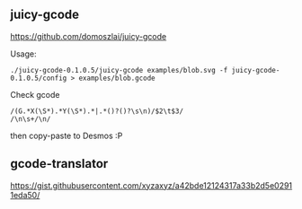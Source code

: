 ## juicy-gcode
https://github.com/domoszlai/juicy-gcode


Usage:

```
./juicy-gcode-0.1.0.5/juicy-gcode examples/blob.svg -f juicy-gcode-0.1.0.5/config > examples/blob.gcode
```

Check gcode
```
/(G.*X(\S*).*Y(\S*).*|.*()?()?\s\n)/$2\t$3/
/\n\s+/\n/
```
then copy-paste to Desmos :P

## gcode-translator
https://gist.githubusercontent.com/xyzaxyz/a42bde12124317a33b2d5e02911eda50/
